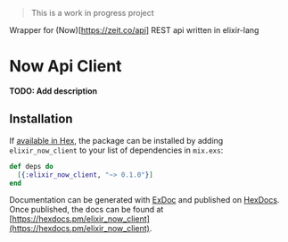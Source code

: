 > This is a work in progress project  

Wrapper for (Now)[https://zeit.co/api] REST api written in elixir-lang

# Now Api Client

**TODO: Add description**

## Installation

If [available in Hex](https://hex.pm/docs/publish), the package can be installed
by adding `elixir_now_client` to your list of dependencies in `mix.exs`:

```elixir
def deps do
  [{:elixir_now_client, "~> 0.1.0"}]
end
```

Documentation can be generated with [ExDoc](https://github.com/elixir-lang/ex_doc)
and published on [HexDocs](https://hexdocs.pm). Once published, the docs can
be found at [https://hexdocs.pm/elixir_now_client](https://hexdocs.pm/elixir_now_client).

